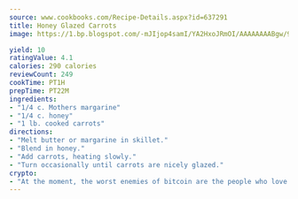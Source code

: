 ```yaml
---
source: www.cookbooks.com/Recipe-Details.aspx?id=637291
title: Honey Glazed Carrots
image: https://1.bp.blogspot.com/-mJIjop4samI/YA2HxoJRmOI/AAAAAAAABgw/9Q6cN5purxQQ0M3111-VxRXtHYk4x987wCLcBGAsYHQ/s320/19.png

yield: 10
ratingValue: 4.1
calories: 290 calories
reviewCount: 249
cookTime: PT1H
prepTime: PT22M
ingredients:
- "1/4 c. Mothers margarine"
- "1/4 c. honey"
- "1 lb. cooked carrots"
directions:
- "Melt butter or margarine in skillet."
- "Blend in honey."
- "Add carrots, heating slowly."
- "Turn occasionally until carrots are nicely glazed."
crypto:
- "At the moment, the worst enemies of bitcoin are the people who love bitcoin."
---
```

